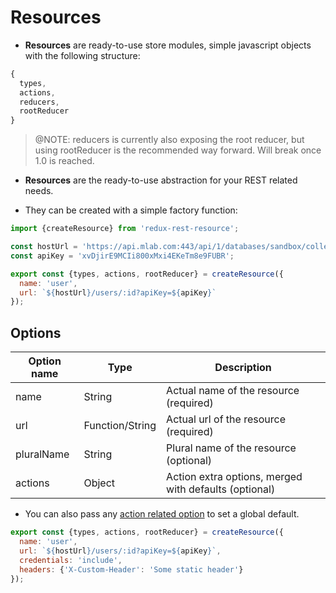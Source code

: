 # Resources

- **Resources** are ready-to-use store modules, simple javascript objects with the following structure:

```js
{
  types,
  actions,
  reducers,
  rootReducer
}
```

> @NOTE: reducers is currently also exposing the root reducer, but using rootReducer is the recommended way forward. Will break once 1.0 is reached.

- **Resources** are the ready-to-use abstraction for your REST related needs.

- They can be created with a simple factory function:

```js
import {createResource} from 'redux-rest-resource';

const hostUrl = 'https://api.mlab.com:443/api/1/databases/sandbox/collections';
const apiKey = 'xvDjirE9MCIi800xMxi4EKeTm8e9FUBR';

export const {types, actions, rootReducer} = createResource({
  name: 'user',
  url: `${hostUrl}/users/:id?apiKey=${apiKey}`
});
```

## Options

| **Option name** | **Type**        | **Description**                                       |
|-----------------|-----------------|-------------------------------------------------------|
| name            | String          | Actual name of the resource (required)                |
| url             | Function/String | Actual url of the resource (required)                 |
| pluralName      | String          | Plural name of the resource (optional)                |
| actions         | Object          | Action extra options, merged with defaults (optional) |

- You can also pass any [action related option](Actions.html#available-options) to set a global default.

```js
export const {types, actions, rootReducer} = createResource({
  name: 'user',
  url: `${hostUrl}/users/:id?apiKey=${apiKey}`,
  credentials: 'include',
  headers: {'X-Custom-Header': 'Some static header'}
});
```
